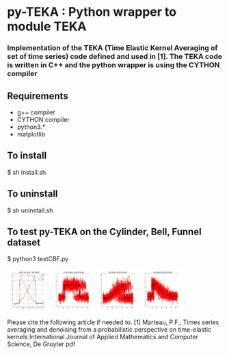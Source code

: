 # py-TEKA : Python wrapper to module TEKA 
### Implementation of the TEKA (Time Elastic Kernel Averaging of set of time series) code defined and used in [1]. The TEKA code is written in C++ and the python wrapper is using the CYTHON compiler

## Requirements
- g++ compiler
- CYTHON compiler
- python3.*
- matplotlib

## To install
$ sh install.sh

## To uninstall 
$ sh uninstall.sh

## To test py-TEKA on the Cylinder, Bell, Funnel dataset
$ python3 testCBF.py
<p float="left">
  <img src="CBF_ITEKA_Centroids.jpg" width="100" height="100">
  <img src="CBF_ITEKA_15_c.jpg" width="100" height="100">
  <img src="CBF_ITEKA_15_b.jpg" width="100" height="100">
  <img src="CBF_ITEKA_15_f.jpg" width="100" height="100">
</p>


Please cite the following article if needed to.
[1] Marteau, P.F., Times series averaging and denoising from a probabilistic perspective on time-elastic kernels International Journal of Applied Mathematics and Computer Science, De Gruyter pdf
